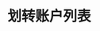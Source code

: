 ---
title: 划转账户列表
position_number: 1.1
parameters:
  - name:
    content:
content_markdown: |-
  单一用户账户列表

  * **URL**：/api/v1/account/list
  * **Method**：GET
  * **需要登录**：是
  * **需要鉴权**：是

  请求参数

  | 参数名称 | 描述 | 类型 | **是否必需** | 约束 |
  | coin | 币种名称 | String | 是 | 例如：USDT |
  | recvWindow | 时间戳滑动窗口，时间戳前后多少毫秒请求有效 | integer | 否 | &nbsp; |
  | timestamp | 调用时间 | Long | 是 | &nbsp; |
left_code_blocks:
  - code_block:
    title:
    language:
right_code_blocks:
  - code_block: |-
      {
          "code": 1,
          "data": [
              {
                  "id": 1709,
                  "type": "withdraw-to-usdt",
                  "coin": "USDT",
                  "amount": "120",
                  "status": 1,
                  "reason": "",
                  "createTime": 1657179001000
              },
              {
                  "id": 1686,
                  "type": "withdraw-to-spot",
                  "coin": "USDT",
                  "amount": "1000",
                  "status": 1,
                  "reason": "",
                  "createTime": 1657173979000
              }
          ]
      }
    title: 响应
    language: json
  - code_block: |-
      {
       "code": 9999,
       "message": "异常信息"
      }
    title: ERROR
    language: json
---